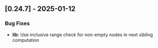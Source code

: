 ## [0.24.7] - 2025-01-12

### Bug Fixes
- **lib**: Use inclusive range check for non-empty nodes in next sibling computation
